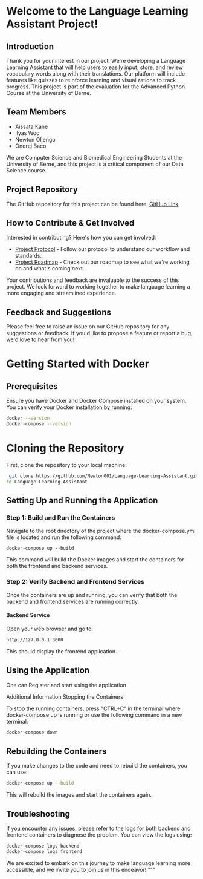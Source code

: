 # Welcome to the Language Learning Assistant Project!

## Introduction
Thank you for your interest in our project! We're developing a Language Learning Assistant that will help users to easily input, store, and review vocabulary words along with their translations. Our platform will include features like quizzes to reinforce learning and visualizations to track progress. This project is part of the evaluation for the Advanced Python Course at the University of Berne.

## Team Members
- Aissata Kane  
- Ilyas Woo
- Newton Ollengo
- Ondrej Baco

We are Computer Science and Biomedical Engineering Students at the University of Berne, and this project is a critical component of our Data Science course.

## Project Repository
The GitHub repository for this project can be found here: [GitHub Link](https://github.com/Newton001/Language-Learning-Assistant.git)

## How to Contribute & Get Involved
Interested in contributing? Here's how you can get involved:
- [Project Protocol](https://github.com/Newton001/Language-Learning-Assistant.git) - Follow our protocol to understand our workflow and standards.
- [Project Roadmap](https://github.com/PythonDataScience24/Language-Learning-Assistant/blob/main/Roadmap.md) - Check out our roadmap to see what we're working on and what's coming next.

Your contributions and feedback are invaluable to the success of this project. We look forward to working together to make language learning a more engaging and streamlined experience.

## Feedback and Suggestions
Please feel free to raise an issue on our GitHub repository for any suggestions or feedback. If you'd like to propose a feature or report a bug, we'd love to hear from you!

# Getting Started with Docker

## Prerequisites
Ensure you have Docker and Docker Compose installed on your system. You can verify your Docker installation by running:

```bash
docker --version
docker-compose --version
```
# Cloning the Repository

First, clone the repository to your local machine:

```bash
 git clone https://github.com/Newton001/Language-Learning-Assistant.git
cd Language-Learning-Assistant
```
## Setting Up and Running the Application
### Step 1: Build and Run the Containers

Navigate to the root directory of the project where the docker-compose.yml file is located and run the following command:

```
docker-compose up --build
```
This command will build the Docker images and start the containers for both the frontend and backend services.
### Step 2: Verify Backend and Frontend Services

Once the containers are up and running, you can verify that both the backend and frontend services are running correctly.

#### Backend Service

Open your web browser and go to:

```bash
http://127.0.0.1:3000
```

This should display the frontend application.
## Using the Application

One can Register and start using the application

Additional Information
Stopping the Containers

To stop the running containers, press "CTRL+C" in the terminal where docker-compose up is running or use the following command in a new terminal:

```bash
docker-compose down
```
## Rebuilding the Containers

If you make changes to the code and need to rebuild the containers, you can use:

```bash
docker-compose up --build
```
This will rebuild the images and start the containers again.
## Troubleshooting

If you encounter any issues, please refer to the logs for both backend and frontend containers to diagnose the problem. You can view the logs using:
``` bash
docker-compose logs backend
docker-compose logs frontend
```

We are excited to embark on this journey to make language learning more accessible, and we invite you to join us in this endeavor! """



